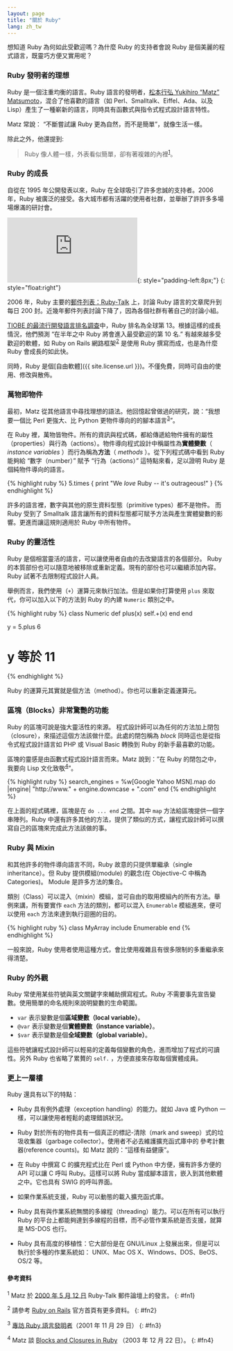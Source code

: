 ```yaml
---
layout: page
title: "關於 Ruby"
lang: zh_tw
---
```


想知道 Ruby 為何如此受歡迎嗎？為什麼 Ruby 的支持者會說 Ruby 是個美麗的程式語言，既靈巧方便又實用呢？

### Ruby 發明者的理想

Ruby 是一個注重均衡的語言。Ruby 語言的發明者，[松本行弘 Yukihiro “Matz” Matsumoto][1]，混合了他喜歡的語言（如 Perl、Smalltalk、Eiffel、Ada、以及 Lisp）產生了一種嶄新的語言，同時具有函數式與指令式程式設計語言特性。

Matz 常說： “不斷嘗試讓 Ruby 更為自然，而不是簡單”，就像生活一樣。

除此之外，他還提到:

> Ruby 像人體一樣，外表看似簡單，卻有著複雜的內裡<sup>[1](#fn1)</sup>。

### Ruby 的成長

自從在 1995 年公開發表以來，Ruby 在全球吸引了許多忠誠的支持者。2006 年，Ruby 被廣泛的接受。各大城市都有活躍的使用者社群，並舉辦了許許多多場場爆滿的研討會。

![Graph courtesy of
Gmane.](http://gmane.org/plot-rate.php?group=gmane.comp.lang.ruby.general&amp;width=320&amp;height=160&amp;title=Ruby-Talk+Activity
"Graph courtesy of Gmane."){: style="padding-left:8px;"}
{: style="float:right"}

2006 年，Ruby 主要的[郵件列表：Ruby-Talk](/en/community/mailing-lists/) 上，討論 Ruby 語言的文章爬升到每日 200 封。近幾年郵件列表討論下降了，因為各個社群有著自己的討論小組。

[TIOBE 的最流行開發語言排名調查][6]中，Ruby 排名為全球第 13。根據這樣的成長情況，他們預測 “在半年之中 Ruby 將會進入最受歡迎的第 10 名.” 有越來越多受歡迎的軟體，如 Ruby on Rails 網路框架<sup>[2](#fn2)</sup> 是使用 Ruby 撰寫而成，也是為什麼 Ruby 會成長的如此快。

同時，Ruby 是個[自由軟體]({{ site.license.url }})。不僅免費，同時可自由的使用、修改與散佈。

### 萬物即物件

最初，Matz 從其他語言中尋找理想的語法。他回憶起曾做過的研究，說：“我想要一個比 Perl 更強大、比 Python 更物件導向的的腳本語言<sup>[3](#fn3)</sup>”。

在 Ruby 裡，萬物皆物件。所有的資訊與程式碼，都給傳遞給物件擁有的屬性（properties）與行為（actions）。物件導向程式設計中稱屬性為**實體變數**（ *instance variables* ）而行為稱為**方法**（ *methods* ）。從下列程式碼中看到 Ruby 能夠給 “數字（number）” 賦予 “行為（actions）” 這特點來看，足以證明 Ruby 是個純物件導向的語言。

{% highlight ruby %}
5.times { print "We *love* Ruby -- it's outrageous!" }
{% endhighlight %}

許多的語言裡，數字與其他的原生資料型態（primitive types）都不是物件。 而 Ruby 受到了 Smalltalk 語言讓所有的資料型態都可賦予方法與產生實體變數的影響。更進而讓這規則適用於 Ruby 中所有物件。

### Ruby 的靈活性

Ruby 是個相當靈活的語言，可以讓使用者自由的去改變語言的各個部分。 Ruby
的本質部份也可以隨意地被移除或重新定義。現有的部份也可以繼續添加內容。Ruby 試著不去限制程式設計人員。

舉例而言，我們使用（`+`）運算元來執行加法。但是如果你打算使用 `plus` 來取代，你可以加入以下的方法到 Ruby 的內建
`Numeric` 類別之中。

{% highlight ruby %}
class Numeric
  def plus(x)
    self.+(x)
  end
end

y = 5.plus 6
# y 等於 11
{% endhighlight %}

Ruby 的運算元其實就是個方法（method）。你也可以重新定義運算元。

### 區塊（Blocks）非常驚艷的功能

Ruby 的區塊可說是強大靈活性的來源。 程式設計師可以為任何的方法加上閉包（closure），來描述這個方法該做什麼。此處的閉包稱為 *block* 同時這也是從指令式程式設計語言如 PHP 或 Visual Basic 轉換到 Ruby 的新手最喜歡的功能。

區塊的靈感是由函數式程式設計語言而來。Matz 說到：”在 Ruby 的閉包之中，我要向 Lisp 文化致敬<sup>[4](#fn4)</sup>”。

{% highlight ruby %}
search_engines =
  %w[Google Yahoo MSN].map do |engine|
    "http://www." + engine.downcase + ".com"
  end
{% endhighlight %}

在上面的程式碼裡，區塊是在 `do ... end` 之間。其中 `map` 方法給區塊提供一個字串陣列。Ruby 中還有許多其他的方法，提供了類似的方式，讓程式設計師可以撰寫自己的區塊來完成此方法該做的事。

### Ruby 與 Mixin

和其他許多的物件導向語言不同，Ruby 故意的只提供單繼承（single inheritance）。但 Ruby 提供模組(module) 的觀念(在 Objective-C 中稱為 Categories)。 Module 是許多方法的集合。

類別（Class）可以混入（mixin）模組，並可自由的取用模組內的所有方法。舉例來講，所有要實作 `each` 方法的類別，都可以混入 `Enumerable` 模組進來，便可以使用 `each` 方法來達到執行迴圈的目的。

{% highlight ruby %}
class MyArray
  include Enumerable
end
{% endhighlight %}

一般來說，Ruby 使用者使用這種方式，會比使用複雜且有很多限制的多重繼承來得清楚。

### Ruby 的外觀

Ruby 常使用某些符號與英文關鍵字來輔助撰寫程式。Ruby 不需要事先宣告變數。使用簡單的命名規則來說明變數的生命範圍。

* `var`  表示變數是個**區域變數（local variable）**。
* `@var` 表示變數是個**實體變數（instance variable）**。
* `$var` 表示變數是個**全域變數（global variable）**。

這些符號讓程式設計師可以輕易的定義每個變數的角色，進而增加了程式的可讀性。另外 Ruby 也省略了累贅的 `self.` ，方便直接來存取每個實體成員。

### 更上一層樓

Ruby 還具有以下的特點：

* Ruby 具有例外處理（exception handling）的能力。就如 Java 或 Python 一樣，可以讓使用者輕鬆的處理錯誤狀況。

* Ruby 對於所有的物件具有一個真正的標記-清除（mark and sweep）式的垃圾收集器（garbage collector）。使用者不必去維護擴充函式庫中的 參考計數器(reference counts)。如 Matz 說的：”這樣有益健康”。

* 在 Ruby 中撰寫 C 的擴充程式比在 Perl 或 Python 中方便，擁有許多方便的 API 可以讓 C 呼叫 Ruby。這樣可以將 Ruby 當成腳本語言，嵌入到其他軟體之中。它也具有 SWIG 的呼叫界面。

* 如果作業系統支援，Ruby 可以動態的載入擴充函式庫。

* Ruby 具有與作業系統無關的多線程（threading）能力。可以在所有可以執行 Ruby 的平台上都能夠達到多線程的目標，而不必管作業系統是否支援，就算是 MS-DOS 也行。

* Ruby 具有高度的移植性：它大部份是在 GNU/Linux 上發展出來，但是可以執行於多種的作業系統如： UNIX、Mac OS X、Windows、DOS、BeOS、OS/2 等。

#### 參考資料

<sup>1</sup> Matz 於 [2000 年 5 月 12 日][2] Ruby-Talk 郵件論壇上的發言。
{: #fn1}

<sup>2</sup> 請參考 [Ruby on Rails][3] 官方首頁有更多資料。
{: #fn2}

<sup>3</sup> [專訪 Ruby 語言發明者][4]（2001 年 11 月 29 日）
{: #fn3}

<sup>4</sup> Matz 談 [Blocks and Closures in Ruby][5] （2003 年 12 月 22 日）。
{: #fn4}



[1]: http://www.rubyist.net/~matz/
[2]: http://blade.nagaokaut.ac.jp/cgi-bin/scat.rb/ruby/ruby-talk/2773
[3]: http://rubyonrails.org/
[4]: http://www.linuxdevcenter.com/pub/a/linux/2001/11/29/ruby.html
[5]: http://www.artima.com/intv/closures2.html
[6]: http://www.tiobe.com/index.php/content/paperinfo/tpci/index.html
